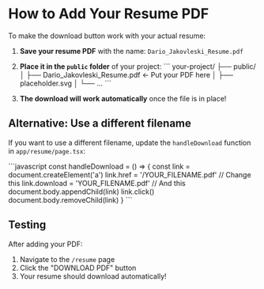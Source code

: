 # How to Add Your Resume PDF

To make the download button work with your actual resume:

1. **Save your resume PDF** with the name: `Dario_Jakovleski_Resume.pdf`

2. **Place it in the `public` folder** of your project:
   \`\`\`
   your-project/
   ├── public/
   │   ├── Dario_Jakovleski_Resume.pdf  ← Put your PDF here
   │   ├── placeholder.svg
   │   └── ...
   \`\`\`

3. **The download will work automatically** once the file is in place!

## Alternative: Use a different filename

If you want to use a different filename, update the `handleDownload` function in `app/resume/page.tsx`:

\`\`\`javascript
const handleDownload = () => {
  const link = document.createElement('a')
  link.href = '/YOUR_FILENAME.pdf'  // Change this
  link.download = 'YOUR_FILENAME.pdf'  // And this
  document.body.appendChild(link)
  link.click()
  document.body.removeChild(link)
}
\`\`\`

## Testing

After adding your PDF:
1. Navigate to the `/resume` page
2. Click the "DOWNLOAD PDF" button
3. Your resume should download automatically!
